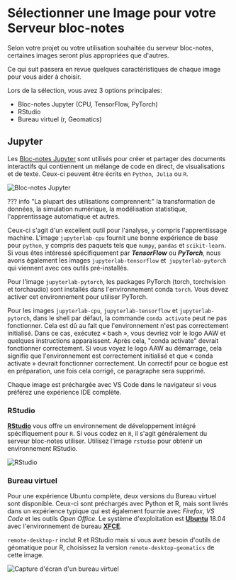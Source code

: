 # Sélectionner une Image pour votre Serveur bloc-notes

Selon votre projet ou votre utilisation souhaitée du serveur bloc-notes,
certaines images seront plus appropriées que d'autres.

Ce qui suit passera en revue quelques caractéristiques de chaque image pour vous
aider à choisir.

Lors de la sélection, vous avez 3 options principales:

- Bloc-notes Jupyter (CPU, TensorFlow, PyTorch)
- RStudio
- Bureau virtuel (r, Geomatics)

## Jupyter

Les [Bloc-notes Jupyter](https://jupyter.org/) sont utilisés pour créer et
partager des documents interactifs qui contiennent un mélange de code en direct,
de visualisations et de texte. Ceux-ci peuvent être écrits en `Python`,` Julia`
ou `R`.

![Bloc-notes Jupyter](../images/jupyter_in_action.png)

<!-- prettier-ignore -->
??? info "La plupart des utilisations comprennent:"
    la transformation de données, la simulation numérique, la modélisation statistique, l'apprentissage automatique et autres.

Ceux-ci s'agit d'un excellent outil pour l'analyse, y compris l'apprentissage
machine. L'image `jupyterlab-cpu` fournit une bonne expérience de base pour
`python`, y compris des paquets tels que `numpy`, `pandas` et `scikit-learn`. Si
vous êtes intéressé spécifiquement par **_TensorFlow_** ou **_PyTorch_**, nous
avons également les images `jupyterlab-tensorflow` et` jupyterlab-pytorch` qui
viennent avec ces outils pré-installés.

Pour l'image `jupyterlab-pytorch`, les packages PyTorch (torch, torchvision et torchaudio) sont installés dans l'environnement conda `torch`. Vous devez activer cet environnement pour utiliser PyTorch.

Pour les images `jupyterlab-cpu`, `jupyterlab-tensorflow` et `jupyterlab-pytorch`, dans le shell par défaut, la commande `conda activate` peut ne pas fonctionner. Cela est dû au fait que l'environnement n'est pas correctement initialisé. Dans ce cas, exécutez « bash », vous devriez voir le logo AAW et quelques instructions apparaissent. Après cela, "conda activate" devrait fonctionner correctement. Si vous voyez le logo AAW au démarrage, cela signifie que l'environnement est correctement initialisé et que « conda activate » devrait fonctionner correctement. Un correctif pour ce bogue est en préparation, une fois cela corrigé, ce paragraphe sera supprimé.

Chaque image est préchargée avec VS Code dans le navigateur si vous préférez une
expérience IDE complète.

### RStudio

**[RStudio](RStudio/)** vous offre un environnement de développement intégré
spécifiquement pour `R`. Si vous codez en `R`, il s'agit généralement du serveur
bloc-notes utiliser. Utilisez l'image `rstudio` pour obtenir un environnement
RStudio.

![RStudio](../images/rstudio_visual.png)

### Bureau virtuel

Pour une expérience Ubuntu complète, deux versions du Bureau virtuel sont
disponible. Ceux-ci sont préchargés avec Python et R, mais sont livrés dans un
expérience typique qui est également fournie avec _Firefox_, _VS Code_ et les
outils _Open Office_. Le système d'exploitation est
**[Ubuntu](https://ubuntu.com/about)** 18.04 avec l'environnement de bureau
**[XFCE](https://www.xfce.org/about)**.

`remote-desktop-r` inclut R et RStudio mais si vous avez besoin d'outils de
géomatique pour R, choisissez la version `remote-desktop-geomatics` de cette
image.

![Capture d'écran d'un bureau virtuel](../images/rd_desktop.png)
